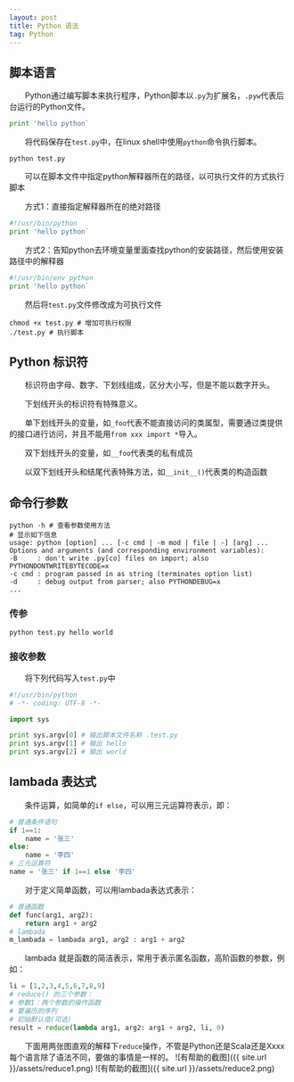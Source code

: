 ```yaml
---
layout: post
title: Python 语法
tag: Python
---
```


## 脚本语言
　　Python通过编写脚本来执行程序，Python脚本以`.py`为扩展名，`.pyw`代表后台运行的Python文件。
```python
print 'hello python`
```
　　将代码保存在`test.py`中，在linux shell中使用`python`命令执行脚本。
```shell
python test.py
```
　　可以在脚本文件中指定python解释器所在的路径，以可执行文件的方式执行脚本

　　方式1：直接指定解释器所在的绝对路径
```python
#!/usr/bin/python
print 'hello python`
```

　　方式2：告知python去环境变量里面查找python的安装路径，然后使用安装路径中的解释器
```python
#!/usr/bin/env python
print 'hello python`
```

　　然后将`test.py`文件修改成为可执行文件
```shell
chmod +x test.py # 增加可执行权限
./test.py # 执行脚本
```
## Python 标识符
　　标识符由字母、数字、下划线组成，区分大小写，但是不能以数字开头。

　　下划线开头的标识符有特殊意义。

　　单下划线开头的变量，如`_foo`代表不能直接访问的类属型，需要通过类提供的接口进行访问，并且不能用`from xxx import *`导入。

　　双下划线开头的变量，如`__foo`代表类的私有成员

　　以双下划线开头和结尾代表特殊方法，如`__init__()`代表类的构造函数

## 命令行参数
```shell
python -h # 查看参数使用方法
# 显示如下信息
usage: python [option] ... [-c cmd | -m mod | file | -] [arg] ...
Options and arguments (and corresponding environment variables):
-B     : don't write .py[co] files on import; also PYTHONDONTWRITEBYTECODE=x
-c cmd : program passed in as string (terminates option list)
-d     : debug output from parser; also PYTHONDEBUG=x
...
```
### 传参
```shell
python test.py hello world
```
### 接收参数
　　将下列代码写入`test.py`中
```python
#!/usr/bin/python
# -*- coding: UTF-8 -*-

import sys

print sys.argv[0] # 输出脚本文件名称 .test.py
print sys.argv[1] # 输出 hello
print sys.argv[2] # 输出 world
```

## lambada 表达式
　　条件运算，如简单的`if else`，可以用三元运算符表示，即：
```python
# 普通条件语句
if 1==1:
    name = '张三'
else:
    name = '李四'
# 三元运算符
name = '张三' if 1==1 else '李四'
``` 

　　对于定义简单函数，可以用lambada表达式表示：
```python
# 普通函数
def func(arg1, arg2):
    return arg1 + arg2
# lambada
m_lambada = lambada arg1, arg2 : arg1 + arg2 
```

　　lambada 就是函数的简洁表示，常用于表示匿名函数，高阶函数的参数，例如：
```python
li = [1,2,3,4,5,6,7,8,9]
# reduce() 的三个参数：
# 参数1：两个参数的操作函数
# 要遍历的序列
# 初始默认值(可选)
result = reduce(lambda arg1, arg2: arg1 + arg2, li, 0)
```

　　下面用两张图直观的解释下`reduce`操作，不管是Python还是Scala还是Xxxx每个语言除了语法不同，要做的事情是一样的。
![有帮助的截图]({{ site.url }}/assets/reduce1.png)
![有帮助的截图]({{ site.url }}/assets/reduce2.png)
